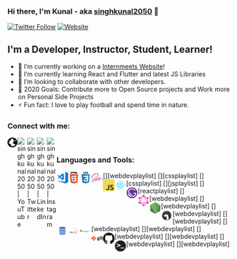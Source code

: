 ### Hi there, I'm Kunal - aka [singhkunal2050][website] 👋

[![Twitter Follow](https://img.shields.io/twitter/follow/singhkunal2050?color=1DA1F2&logo=twitter&style=for-the-badge)](https://twitter.com/intent/follow?original_referer=https%3A%2F%2Fgithub.com%2Fsinghkunal2050&screen_name=singhkunal2050)
[![Website](https://img.shields.io/website?label=singhkunal2050.netlify.app&style=for-the-badge&url=https%3A%2F%2Fsinghkunal2050.netlify.app)](https://singhkunal2050.netlify.app)

## I'm a Developer, Instructor, Student, Learner!

- 🔭 I’m currently working on a [Internmeets Website][internmeets]!
- 🌱 I’m currently learning React and Flutter and latest JS Libraries
- 👯 I’m looking to collaborate with other developers.
- 🥅 2020 Goals: Contribute more to Open Source projects and Work more on Personal Side Projects
- ⚡ Fun fact: I love to play football and spend time in nature.

<!-- ### Spotify Playing 🎧
[<img src="https://now-playing-codestackr.vercel.app/api/spotify-playing" alt="codeSTACKr Spotify Playing" width="350" />](https://open.spotify.com/user/swyqyimdc12jajde4vpwd2x1b) -->

### Connect with me:

[<img align="left" alt="singhkunal2050.com" width="22px" src="https://raw.githubusercontent.com/iconic/open-iconic/master/svg/globe.svg" />][website]
[<img align="left" alt="singhkunal2050 | YouTube" width="22px" src="https://cdn.jsdelivr.net/npm/simple-icons@v3/icons/youtube.svg" />][youtube]
[<img align="left" alt="singhkunal2050 | Twitter" width="22px" src="https://cdn.jsdelivr.net/npm/simple-icons@v3/icons/twitter.svg" />][twitter]
[<img align="left" alt="singhkunal2050 | LinkedIn" width="22px" src="https://cdn.jsdelivr.net/npm/simple-icons@v3/icons/linkedin.svg" />][linkedin]
[<img align="left" alt="singhkunal2050 | Instagram" width="22px" src="https://cdn.jsdelivr.net/npm/simple-icons@v3/icons/instagram.svg" />][instagram]

<br />

### Languages and Tools:


<img align="left" alt="Visual Studio Code" width="26px" src="https://raw.githubusercontent.com/github/explore/80688e429a7d4ef2fca1e82350fe8e3517d3494d/topics/visual-studio-code/visual-studio-code.png" />
[<img align="left" alt="HTML5" width="26px" src="https://raw.githubusercontent.com/github/explore/80688e429a7d4ef2fca1e82350fe8e3517d3494d/topics/html/html.png" />][webdevplaylist]
[<img align="left" alt="CSS3" width="26px" src="https://raw.githubusercontent.com/github/explore/80688e429a7d4ef2fca1e82350fe8e3517d3494d/topics/css/css.png" />][cssplaylist]
[<img align="left" alt="Sass" width="26px" src="https://raw.githubusercontent.com/github/explore/80688e429a7d4ef2fca1e82350fe8e3517d3494d/topics/sass/sass.png" />][cssplaylist]
[<img align="left" alt="JavaScript" width="26px" src="https://raw.githubusercontent.com/github/explore/80688e429a7d4ef2fca1e82350fe8e3517d3494d/topics/javascript/javascript.png" />][jsplaylist]
[<img align="left" alt="React" width="26px" src="https://raw.githubusercontent.com/github/explore/80688e429a7d4ef2fca1e82350fe8e3517d3494d/topics/react/react.png" />][reactplaylist]
[<img align="left" alt="Gatsby" width="26px" src="https://raw.githubusercontent.com/github/explore/e94815998e4e0713912fed477a1f346ec04c3da2/topics/gatsby/gatsby.png" />][webdevplaylist]
[<img align="left" alt="GraphQL" width="26px" src="https://raw.githubusercontent.com/github/explore/80688e429a7d4ef2fca1e82350fe8e3517d3494d/topics/graphql/graphql.png" />][webdevplaylist]
[<img align="left" alt="Node.js" width="26px" src="https://raw.githubusercontent.com/github/explore/80688e429a7d4ef2fca1e82350fe8e3517d3494d/topics/nodejs/nodejs.png" />][webdevplaylist]
[<img align="left" alt="Deno" width="26px" src="https://raw.githubusercontent.com/github/explore/361e2821e2dea67711cde99c9c40ed357061cf27/topics/deno/deno.png" />][webdevplaylist]
[<img align="left" alt="SQL" width="26px" src="https://raw.githubusercontent.com/github/explore/80688e429a7d4ef2fca1e82350fe8e3517d3494d/topics/sql/sql.png" />][webdevplaylist]
[<img align="left" alt="MySQL" width="26px" src="https://raw.githubusercontent.com/github/explore/80688e429a7d4ef2fca1e82350fe8e3517d3494d/topics/mysql/mysql.png" />][webdevplaylist]
[<img align="left" alt="MongoDB" width="26px" src="https://raw.githubusercontent.com/github/explore/80688e429a7d4ef2fca1e82350fe8e3517d3494d/topics/mongodb/mongodb.png" />][webdevplaylist]
[<img align="left" alt="Git" width="26px" src="https://raw.githubusercontent.com/github/explore/80688e429a7d4ef2fca1e82350fe8e3517d3494d/topics/git/git.png" />][webdevplaylist]
[<img align="left" alt="GitHub" width="26px" src="https://raw.githubusercontent.com/github/explore/78df643247d429f6cc873026c0622819ad797942/topics/github/github.png" />][webdevplaylist]
[<img align="left" alt="Terminal" width="26px" src="https://raw.githubusercontent.com/github/explore/80688e429a7d4ef2fca1e82350fe8e3517d3494d/topics/terminal/terminal.png" />][webdevplaylist]


<br />
<br />


[website]: https://singhkunal2050.netlify.app
[twitter]: https://twitter.com/singhkunal2050
[youtube]: https://youtube.com/singhkunal2050
[instagram]: https://instagram.com/singhkunal2050
[linkedin]: https://linkedin.com/in/singhkunal2050
[internmeets]: https://internmeets.netlify.app/
